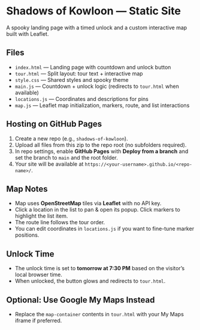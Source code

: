 # Shadows of Kowloon — Static Site

A spooky landing page with a timed unlock and a custom interactive map built with Leaflet.

## Files
- `index.html` — Landing page with countdown and unlock button
- `tour.html` — Split layout: tour text + interactive map
- `style.css` — Shared styles and spooky theme
- `main.js` — Countdown + unlock logic (redirects to `tour.html` when available)
- `locations.js` — Coordinates and descriptions for pins
- `map.js` — Leaflet map initialization, markers, route, and list interactions

## Hosting on GitHub Pages
1. Create a new repo (e.g., `shadows-of-kowloon`).
2. Upload all files from this zip to the repo root (no subfolders required).
3. In repo settings, enable **GitHub Pages** with **Deploy from a branch** and set the branch to `main` and the root folder.
4. Your site will be available at `https://<your-username>.github.io/<repo-name>/`.

## Map Notes
- Map uses **OpenStreetMap** tiles via **Leaflet** with no API key.
- Click a location in the list to pan & open its popup. Click markers to highlight the list item.
- The route line follows the tour order.
- You can edit coordinates in `locations.js` if you want to fine-tune marker positions.

## Unlock Time
- The unlock time is set to **tomorrow at 7:30 PM** based on the visitor’s local browser time.
- When unlocked, the button glows and redirects to `tour.html`.

## Optional: Use Google My Maps Instead
- Replace the `map-container` contents in `tour.html` with your My Maps iframe if preferred.

